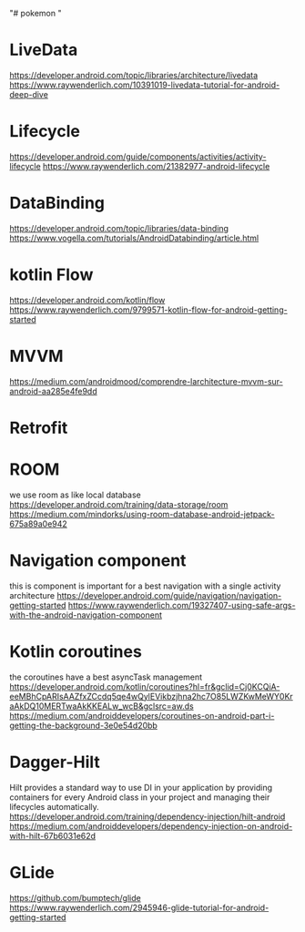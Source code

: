 "# pokemon "

# LiveData
https://developer.android.com/topic/libraries/architecture/livedata
https://www.raywenderlich.com/10391019-livedata-tutorial-for-android-deep-dive

# Lifecycle
https://developer.android.com/guide/components/activities/activity-lifecycle
https://www.raywenderlich.com/21382977-android-lifecycle

# DataBinding
https://developer.android.com/topic/libraries/data-binding
https://www.vogella.com/tutorials/AndroidDatabinding/article.html

# kotlin Flow
https://developer.android.com/kotlin/flow
https://www.raywenderlich.com/9799571-kotlin-flow-for-android-getting-started

# MVVM

https://medium.com/androidmood/comprendre-larchitecture-mvvm-sur-android-aa285e4fe9dd

# Retrofit

# ROOM
we use room as like local database
https://developer.android.com/training/data-storage/room
https://medium.com/mindorks/using-room-database-android-jetpack-675a89a0e942

# Navigation component
this is component is important for a best navigation with a single activity architecture
https://developer.android.com/guide/navigation/navigation-getting-started
https://www.raywenderlich.com/19327407-using-safe-args-with-the-android-navigation-component

# Kotlin coroutines
the coroutines have a best asyncTask management
https://developer.android.com/kotlin/coroutines?hl=fr&gclid=Cj0KCQiA-eeMBhCpARIsAAZfxZCcdq5qe4wQylEVikbzjhna2hc7O85LWZKwMeWY0KraAkDQ10MERTwaAkKKEALw_wcB&gclsrc=aw.ds
https://medium.com/androiddevelopers/coroutines-on-android-part-i-getting-the-background-3e0e54d20bb

# Dagger-Hilt 
Hilt provides a standard way to use DI in your application by providing containers for every Android
class in your project and managing their lifecycles automatically.
https://developer.android.com/training/dependency-injection/hilt-android
https://medium.com/androiddevelopers/dependency-injection-on-android-with-hilt-67b6031e62d

# GLide
https://github.com/bumptech/glide
https://www.raywenderlich.com/2945946-glide-tutorial-for-android-getting-started